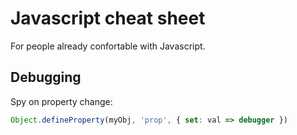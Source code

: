 # Javascript cheat sheet

For people already confortable with Javascript.

## Debugging

Spy on property change:
```js
Object.defineProperty(myObj, 'prop', { set: val => debugger })
```
